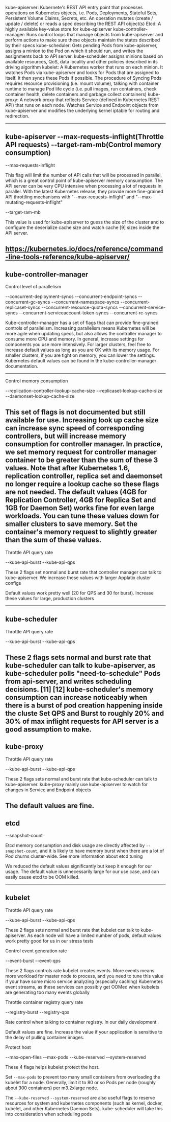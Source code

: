 kube-apiserver: Kubernete's REST API entry point that processes operations on Kubernetes objects, i.e. Pods, Deployments, Stateful Sets, Persistent Volume Claims, Secrets, etc. An operation mutates (create / update / delete) or reads a spec describing the REST API object(s)
Etcd: A highly available key-value store for kube-apiserver
kube-controller-manager: Runs control loops that manage objects from kube-apiserver and perform actions to make sure these objects maintain the states described by their specs
kube-scheduler: Gets pending Pods from kube-apiserver, assigns a minion to the Pod on which it should run, and writes the assignments back to API server. kube-scheduler assigns minions based on available resources, QoS, data locality and other policies described in its driving algorithm
kubelet: A Kubernetes worker that runs on each minion. It watches Pods via kube-apiserver and looks for Pods that are assigned to itself. It then syncs these Pods if possible. The procedure of Syncing Pods requires resource provisioning (i.e. mount volume), talking with container runtime to manage Pod life cycle (i.e. pull images, run containers, check container health, delete containers and garbage collect containers)
kube-proxy: A network proxy that reflects Service (defined in Kubernetes REST API) that runs on each node. Watches Service and Endpoint objects from kube-apiserver and modifies the underlying kernel iptable for routing and redirection.

----------------------------------------------------------------------------------
kube-apiserver --max-requests-inflight(Throttle API requests) --target-ram-mb(Control memory consumption)
----------------------------------------------------------------------------------
--max-requests-inflight

This flag will limit the number of API calls that will be processed in parallel, which is a great control point of kube-apiserver memory consumption. The API server can be very CPU intensive when processing a lot of requests in parallel. With the latest Kubernetes release, they provide more fine-grained API throttling mechanisms with "--max-requests-inflight" and "--max-mutating-requests-inflight"

--target-ram-mb

This value is used for kube-apiserver to guess the size of the cluster and to configure the deserialize cache size and watch cache [9] sizes inside the API server.

https://kubernetes.io/docs/reference/command-line-tools-reference/kube-apiserver/
--------------------------------------------------------------------------------
kube-controller-manager
--------------------------------------------------------------------------------
Control level of parallelism

--concurrent-deployment-syncs
 --concurrent-endpoint-syncs
 --concurrent-gc-syncs
 --concurrent-namespace-syncs
 --concurrent-replicaset-syncs
 --concurrent-resource-quota-syncs
 --concurrent-service-syncs
 --concurrent-serviceaccount-token-syncs
 --concurrent-rc-syncs


Kube-controller-manager has a set of flags that can provide fine-grained controls of parallelism. Increasing parallelism means Kubernetes will be more agile when updating specs, but also allows the controller manager to consume more CPU and memory.
In general, increase settings for components you use more intensively. For larger clusters, feel free to increase default values as long as you are OK with its memory usage. For smaller clusters, if you are tight on memory, you can lower the settings. Kubernetes default values can be found in the kube-controller-manager documentation.


-------------------------------------------------------------------------------
 Control memory consumption

--replication-controller-lookup-cache-size
--replicaset-lookup-cache-size
--daemonset-lookup-cache-size

 This set of flags is not documented but still available for use. Increasing look up cache size can increase sync speed of corresponding controllers, but will increase memory consumption for controller manager. In practice, we set memory request for controller manager container to be greater than the sum of these 3 values. Note that after Kubernetes 1.6, replication controller, replica set and daemonset no longer require a lookup cache so these flags are not needed.
 The default values (4GB for Replication Controller, 4GB for Replica Set and 1GB for Daemon Set) works fine for even large workloads. You can tune these values down for smaller clusters to save memory.
 Set the container's memory request to slightly greater than the sum of these values.
--------------------------------------------------------------------------------

Throttle API query rate

--kube-api-burst
 --kube-api-qps

These 2 flags set normal and burst rate that controller manager can talk to kube-apiserver. We increase these values with larger Applatix cluster configs

Default values work pretty well (20 for QPS and 30 for burst). Increase these values for large, production clusters

--------------------------------------------------------------------------------
kube-scheduler
-------------------------------------------------------------------------------

Throttle API query rate

--kube-api-burst
--kube-api-qps

These 2 flags sets normal and burst rate that kube-scheduler can talk to kube-apiserver, as kube-scheduler polls "need-to-schedule" Pods from api-server, and writes scheduling decisions. [11] [12] kube-scheduler's memory consumption can increase noticeably when there is a burst of pod creation happening inside the cluste
Set QPS and Burst to roughly 20% and 30% of max inflight requests for API server is a good assumption to make.
-------------------------------------------------------------------------------
kube-proxy
-------------------------------------------------------------------------------

Throttle API query rate

--kube-api-burst
--kube-api-qps

These 2 flags sets normal and burst rate that kube-scheduler can talk to kube-apiserver. kube-proxy mainly use kube-apiserver to watch for changes in Service and Endpoint objects

The default values are fine.
-------------------------------------------------------------------------------
etcd
-------------------------------------------------------------------------------
--snapshot-count

Etcd memory consumption and disk usage are directly affected by `--snapshot-count`, and it is likely to have memory burst when there are a lot of Pod churns cluster-wide. See more information about etcd tuning

We reduced the default values significantly but keep it enough for our usage. The default value is unnecessarily large for our use case, and can easily cause etcd to be OOM killed.



-------------------------------------------------------------------------------
kubelet
-------------------------------------------------------------------------------
Throttle API query rate

--kube-api-burst
--kube-api-qps

These 2 flags sets normal and burst rate that kubelet can talk to kube-apiserver. As each node will have a limited number of pods, default values work pretty good for us in our stress tests

Control event generation rate

--event-burst
--event-qps

These 2 flags controls rate kubelet creates events. More events means more workload for master node to process, and you need to tune this value if your have some micro service analyzing (especially caching) Kubernetes event streams, as these services can possibly get OOMed when kubelets are generating too many events globally

Throttle container registry query rate

--registry-burst
--registry-qps

Rate control when talking to container registry. In our daily development

Default values are fine. Increase the value if your application is sensitive to the delay of pulling container images.


Protect host

--max-open-files
--max-pods
--kube-reserved
--system-reserved

These 4 flags helps kubelet protect the host.

Set `--max-pods` to prevent too many small containers from overloading the kubelet for a node. Generally, limit it to 80 or so Pods per node (roughly about 300 containers) per m3.2xlarge node.

The `--kube-reserved` `--system-reserved` are also useful flags to reserve resources for system and kubernetes components (such as kernel, docker, kubelet, and other Kubernetes Daemon Sets). kube-scheduler will take this into consideration when scheduling pods
